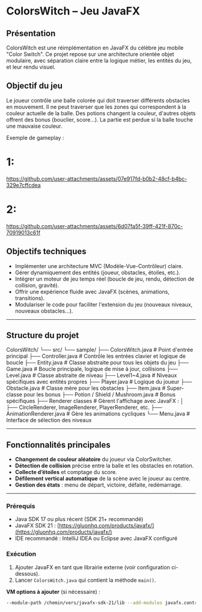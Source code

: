 
# ColorsWitch – Jeu JavaFX

## Présentation
ColorsWitch est une réimplémentation en JavaFX du célèbre jeu mobile "Color Switch". Ce projet repose sur une architecture orientée objet modulaire, 
avec séparation claire entre la logique métier, les entités du jeu, et leur rendu visuel.


## Objectif du jeu
Le joueur contrôle une balle colorée qui doit traverser différents obstacles en mouvement. 
Il ne peut traverser que les zones qui correspondent à la couleur actuelle de la balle. Des potions changent la couleur,
d'autres objets offrent des bonus (bouclier, score...). La partie est perdue si la balle touche une mauvaise couleur.


Exemple de gameplay : 
# 1:
https://github.com/user-attachments/assets/07e917fd-b0b2-48cf-b4bc-329e7cffcdea

# 2:
https://github.com/user-attachments/assets/6d07fa5f-39ff-421f-870c-70919013c61f



## Objectifs techniques

- Implémenter une architecture MVC (Modèle-Vue-Contrôleur) claire.
- Gérer dynamiquement des entités (joueur, obstacles, étoiles, etc.).
- Intégrer un moteur de jeu temps réel (boucle de jeu, rendu, détection de collision, gravité).
- Offrir une expérience fluide avec JavaFX (scènes, animations, transitions).
- Modulariser le code pour faciliter l'extension du jeu (nouveaux niveaux, nouveaux obstacles...).

---

## Structure du projet
ColorsWitch/
└── src/
    └── sample/
        ├── ColorsWitch.java         # Point d'entrée principal
        ├── Controller.java          # Contrôle les entrées clavier et logique de boucle
        ├── Entity.java              # Classe abstraite pour tous les objets du jeu
        ├── Game.java                # Boucle principale, logique de mise à jour, collisions
        ├── Level.java               # Classe abstraite de niveau
        ├── Level1~4.java            # Niveaux spécifiques avec entités propres
        ├── Player.java              # Logique du joueur
        ├── Obstacle.java           # Classe mère pour les obstacles
        ├── Item.java                # Super-classe pour les bonus
        ├── Potion / Shield / Mushroom.java # Bonus spécifiques
        ├── Renderer classes         # Gèrent l'affichage avec JavaFX :
        │     ├── CircleRenderer, ImageRenderer, PlayerRenderer, etc.
        ├── AnimationRenderer.java   # Gère les animations cycliques
        └── Menu.java                # Interface de sélection des niveaux

---

## Fonctionnalités principales

- **Changement de couleur aléatoire** du joueur via ColorSwitcher.
- **Détection de collision** précise entre la balle et les obstacles en rotation.
- **Collecte d’étoiles** et comptage du score.
- **Défilement vertical automatique** de la scène avec le joueur au centre.
- **Gestion des états** : menu de départ, victoire, défaite, redémarrage.

---



### Prérequis

- Java SDK 17 ou plus récent (SDK 21+ recommandé)
- JavaFX SDK 21 : [https://gluonhq.com/products/javafx/](https://gluonhq.com/products/javafx/)
- IDE recommandé : IntelliJ IDEA ou Eclipse avec JavaFX configuré

### Exécution

1. Ajouter JavaFX en tant que librairie externe (voir configuration ci-dessous).
2. Lancer `ColorsWitch.java` qui contient la méthode `main()`.

**VM options à ajouter** (si nécessaire) :

```bash
--module-path /chemin/vers/javafx-sdk-21/lib --add-modules javafx.controls,javafx.fxml

















